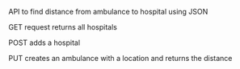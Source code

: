 API to find distance from ambulance to hospital using JSON

GET request returns all hospitals

POST adds a hospital

PUT creates an ambulance with a location and returns the distance